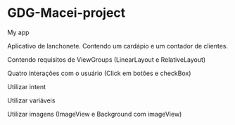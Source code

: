 # GDG-Macei-project
My app

Aplicativo de lanchonete. Contendo um cardápio e um contador de clientes.

Contendo requisitos de ViewGroups (LinearLayout e RelativeLayout)

Quatro interações com o usuário (Click em botões e checkBox)

Utilizar intent

Utilizar variáveis

Utilizar imagens (ImageView e Background com imageView)
